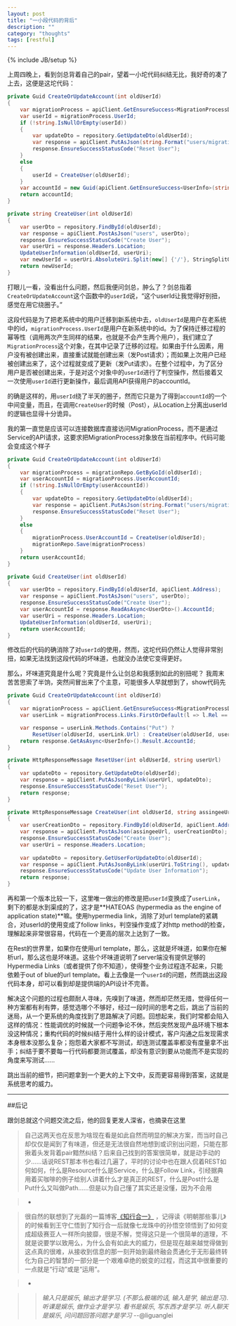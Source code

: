 ```yaml
---
layout: post
title: "一小段代码的背后"
description: ""
category: "thoughts"
tags: [restful]
---
```


{% include JB/setup %}

上周四晚上，看到剑总背着自己的pair，望着一小坨代码纠结无比，我好奇的凑了上去，这便是这坨代码：

<!--more-->

```c#
private Guid CreateOrUpdateAccount(int oldUserId)
{
    var migrationProcess = apiClient.GetEnsureSuccess<MigrationProcessDto>(string.Format("migration-process/{0}", oldUserId));
    var userId = migrationProcess.UserId;
    if (!string.IsNullOrEmpty(userId))
    {
        var updateDto = repository.GetUpdateDto(oldUserId);
        var response = apiClient.PutAsJson(string.Format("users/migration-process/{0}", userId), updateDto);
        response.EnsureSuccessStatusCode("Reset User");
    }
    else
    {
        userId = CreateUser(oldUserId);
    }
    var accountId = new Guid(apiClient.GetEnsureSuccess<UserInfo>(string.Format("users/{0}", userId)).AccountId);;
    return accountId;
}

private string CreateUser(int oldUserId)
{
    var userDto = repository.FindById(oldUserId);
    var response = apiClient.PostAsJson("users", userDto);
    response.EnsureSuccessStatusCode("Create User");
    var userUri = response.Headers.Location;
    UpdateUserInformation(oldUserId, userUri);
    var newUserId = userUri.AbsoluteUri.Split(new[] {'/'}, StringSplitOptions.RemoveEmptyEntries).Last();
    return newUserId;
}
```

打眼儿一看，没看出什么问题，然后我便问剑总，肿么了？剑总指着`CreateOrUpdateAccount`这个函数中的`userId`说，“这个userId让我觉得好别扭，感觉在用它绕圈子。”

这段代码是为了把老系统中的用户迁移到新系统中去，`oldUserId`是用户在老系统中的id，`migrationProcess.UserId`是用户在新系统中的id。为了保持迁移过程的幂等性（调用两次产生同样的结果，也就是不会产生两个用户），我们建立了`MigrationProcess`这个对象，在其中记录了迁移的过程。如果由于什么因素，用户没有被创建出来，直接重试就能创建出来（发Post请求）；而如果上次用户已经被创建出来了，这个过程就变成了更新（发Put请求）。在整个过程中，为了区分用户是否被创建出来，于是对这个对象中的`userId`进行了判空操作，然后接着又一次使用`userId`进行更新操作，最后调用API获得用户的accountId。

的确是这样的，用`userId`绕了半天的圈子，然而它只是为了得到`accountId`的一个中间变量，而且，在调用`CreateUser`的时候（Post），从Location上分离出userId的逻辑也显得十分诡异。

我的第一直觉是应该可以连接数据库直接访问MigrationProcess，而不是通过Service的API请求，这要求把MigrationProcess对象放在当前程序中。代码可能会变成这个样子

```c#
private Guid CreateOrUpdateAccount(int oldUserId)
{
    var migrationProcess = migrationRepo.GetByGoId(oldUserId);
    var userAccountId = migrationProcess.UserAccountId;
    if (!string.IsNullOrEmpty(userAccountId))
    {          
        var updateDto = repository.GetUpdateDto(oldUserId);
        var response = apiClient.PutAsJson(string.Format("users/migration-process/{0}", userAccountId), updateDto);
        response.EnsureSuccessStatusCode("Reset User");
    }
    else
    {
        migrationProcess.UserAccountId = CreateUser(oldUserId);
        migrationRepo.Save(migrationProcess)
    }
    return userAccountId;    
}

private Guid CreateUser(int oldUserId)
{
    var userDto = repository.FindById(oldUserId, apiClient.Address);
    var response = apiClient.PostAsJson("users", userDto);
    response.EnsureSuccessStatusCode("Create User");
    var userAccountId = response.ReadAsAsync<UserDto>().AccountId;
    var userUri = response.Headers.Location;
    UpdateUserInformation(oldUserId, userUri);
    return userAccountId;
}
```

修改后的代码的确消除了对`userId`的使用，然而，这坨代码仍然让人觉得非常别扭，如果无法找到这段代码的坏味道，也就没办法使它变得更好。

那么，坏味道究竟是什么呢？究竟是什么让剑总和我感到如此的别扭呢？
我周末苦苦思索了半饷，突然间冒出来了个主意，可能很多人早就想到了，show代码先

```c#
private Guid CreateOrUpdateAccount(int oldUserId)
{
    var migrationProcess = apiClient.GetEnsureSuccess<MigrationProcessDto>(string.Format("migration-process/{0}", oldUserId));
    var userLink = migrationProcess.Links.FirstOrDefault(l => l.Rel == "user");

    var response = userLink.Methods.Contains("Put") ? 
        ResetUser(oldUserId, userLink.Url) : CreateUser(oldUserId, userLink.Url);
    return response.GetAsAsync<UserInfo>().Result.AccountId;
}

private HttpResponseMessage ResetUser(int oldUserId, string userUrl)
{
    var updateDto = repository.GetUpdateDto(oldUserId);
    var response = apiClient.PutAsJsonByLink(userUrl, updateDto);
    response.EnsureSuccessStatusCode("Reset User");
    return response;
}

private HttpResponseMessage CreateUser(int oldUserId, string assingeeUrl)
{
    var userCreationDto = repository.FindById(oldUserId, apiClient.Address);
    var response = apiClient.PostAsJson(assingeeUrl, userCreationDto);
    response.EnsureSuccessStatusCode("Create User");
    var userUri = response.Headers.Location;
	
    var updateDto = repository.GetUserForUpdateDto(oldUserId);
    var response = apiClient.PutAsJsonByLink(userUri.ToString(), updateDto);
    response.EnsureSuccessStatusCode("Update User Information");
    return response;
}
```

再和第一个版本比较一下，这里唯一做出的修改是把`userId`变换成了`userLink`，剩下的都是水到渠成的了，这才是**HATEOAS (hypermedia as the engine of application state)**嘛。使用hypermedia link，消除了对url template的紧耦合，对userId的使用变成了follow links，判空操作变成了对http method的检查，理解起来非常很容易，代码在一个更高的层次上达到了一致。

在Rest的世界里，如果你在使用url template，那么，这就是坏味道，如果你在解析url，那么这也是坏味道。这些个坏味道说明了server端没有提供足够的Hypermedia Links（或者提供了你不知道），使得整个业务过程连不起来，只能依赖于out of blue的url template。看上去像是一个`userId`的问题，然而跳出这段代码本身，却可以看到却是提供端的API设计不完善。

解决这个问题的过程也颇耐人寻味，先嗅到了味道，然而却茫然无措，觉得任何一种方案都有利有弊，感觉选哪个不够好，经过一段时间的思考之后，跳出了当前的迷局，从一个更系统的角度找到了思路解决了问题。回想起来，我们时常都会陷入这样的情况：性能调优的时候就一个问题争论不休，然后突然发现产品环境下根本没这种情况；重构代码的时候纠结于用什么样的设计模式，客户沟通之后发现需求本身根本没那么复杂；抱怨着大家都不写测试，却连测试覆盖率都没有度量拿不出手；纠结于要不要每一行代码都要测试覆盖，却没有意识到要从功能而不是实现的角度来写测试……

跳出当前的细节，把问题拿到一个更大的上下文中，反而更容易得到答案，这就是系统思考的威力。

-------------------------------------------------------------------------------

##后记

跟剑总就这个问题交流之后，他的回复更发人深省，也摘录在这里



>自己这两天也在反思为啥现在看是如此自然而明显的解决方案，而当时自己却仅仅是闻到了有味道，但还是无法很自然地想到或识别出问题，只能在那揪着头发背着pair黯然纠结？后来自己找到的答案很简单，就是动手动的少……话说REST那本书也看过几遍了，平时的讨论中也在跟人侃着REST如何如何，什么是Resource什么是Service，什么是Follow Link，引经据典用着买咖啡的例子给别人讲着什么才是真正的REST，什么是Post什么是Put什么又叫做Path……但是以为自己懂了其实还是没懂，因为不会用

>-

>很自然的联想到了光磊的一篇博客[《知行合一》](http://liguanglei.name/blogs/2012/05/19/on-knowledge-interface/)  ，记得读《明朝那些事儿》的时候看到王守仁悟到了知行合一后就像七龙珠中的孙悟空领悟到了如何变成超级赛亚人一样所向披靡，很是不解，觉得这只是一个很简单的道理，不就是说要学以致用么，为什么会有如此大的威力，但是现在越来越觉得做到这点真的很难，从接收到信息的那一刻开始到最终融会贯通化于无形最终转化为自己的智慧的一部分是一个艰难卓绝的蜕变的过程，而这其中很重要的一点就是“行动”或是“运用”。

>-

  >>*输入只是娱乐, 输出才是学习. (不那么极端的话, 输入是学, 输出是习). 听课是娱乐, 做作业才是学习. 看书是娱乐, 写东西才是学习. 听人聊天是娱乐, 问问题回答问题才是学习*  --@liguanglei

